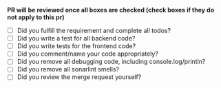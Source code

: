 **PR will be reviewed once all boxes are checked (check boxes if they do not apply to this pr)**
- [ ] Did you fulfill the requirement and complete all todos?
- [ ] Did you write a test for all backend code?
- [ ] Did you write tests for the frontend code?
- [ ] Did you comment/name your code appropriately?
- [ ] Did you remove all debugging code, including console.log/println?
- [ ] Did you remove all sonarlint smells?
- [ ] Did you review the merge request yourself?
